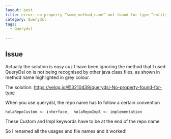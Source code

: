 ```yaml
---
layout: post
title: error: no property “some_method_name” not found for type “entity”
category: Querydsl 
tags:
  - Querydsl
  
---
```

## Issue
Actually the solution is easy cuz I have been ignoring the method that I used QueryDsl on is not being recognised by other java class files, as shown in method name highlighted in grey colour.

The solution:
https://velog.io/@3210439/querydsl-No-property-found-for-type

When you use querydsl, the repo name has to follow a certain convention

`
holaRepoCustom <- interface, 
holaRepoImpl <- implementation
`

These Custom and Impl keywords have to be at the end of the repo name

So I renamed all the usages and file names and it worked!
